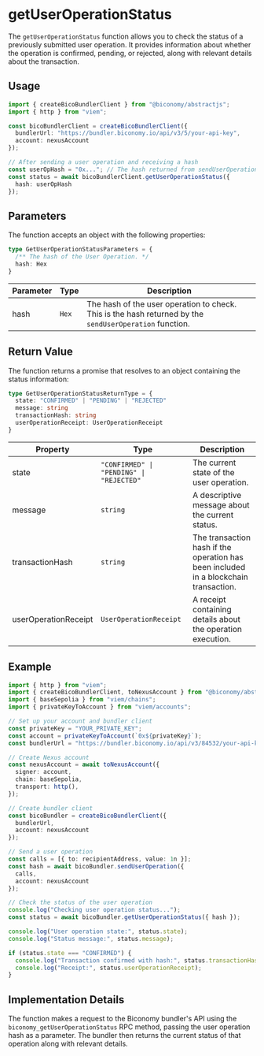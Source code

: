 # getUserOperationStatus

The `getUserOperationStatus` function allows you to check the status of a previously submitted user operation. It provides information about whether the operation is confirmed, pending, or rejected, along with relevant details about the transaction.

## Usage

```typescript
import { createBicoBundlerClient } from "@biconomy/abstractjs";
import { http } from "viem";

const bicoBundlerClient = createBicoBundlerClient({
  bundlerUrl: "https://bundler.biconomy.io/api/v3/5/your-api-key",
  account: nexusAccount
});

// After sending a user operation and receiving a hash
const userOpHash = "0x..."; // The hash returned from sendUserOperation
const status = await bicoBundlerClient.getUserOperationStatus({
  hash: userOpHash
});
```

## Parameters

The function accepts an object with the following properties:

```typescript
type GetUserOperationStatusParameters = {
  /** The hash of the User Operation. */
  hash: Hex
}
```

| Parameter | Type | Description |
| --- | --- | --- |
| hash | `Hex` | The hash of the user operation to check. This is the hash returned by the `sendUserOperation` function. |

## Return Value

The function returns a promise that resolves to an object containing the status information:

```typescript
type GetUserOperationStatusReturnType = {
  state: "CONFIRMED" | "PENDING" | "REJECTED"
  message: string
  transactionHash: string
  userOperationReceipt: UserOperationReceipt
}
```

| Property | Type | Description |
| --- | --- | --- |
| state | `"CONFIRMED" \| "PENDING" \| "REJECTED"` | The current state of the user operation. |
| message | `string` | A descriptive message about the current status. |
| transactionHash | `string` | The transaction hash if the operation has been included in a blockchain transaction. |
| userOperationReceipt | `UserOperationReceipt` | A receipt containing details about the operation execution. |

## Example

```typescript
import { http } from "viem";
import { createBicoBundlerClient, toNexusAccount } from "@biconomy/abstractjs";
import { baseSepolia } from "viem/chains";
import { privateKeyToAccount } from "viem/accounts";

// Set up your account and bundler client
const privateKey = "YOUR_PRIVATE_KEY";
const account = privateKeyToAccount(`0x${privateKey}`);
const bundlerUrl = "https://bundler.biconomy.io/api/v3/84532/your-api-key";

// Create Nexus account
const nexusAccount = await toNexusAccount({
  signer: account,
  chain: baseSepolia,
  transport: http(),
});

// Create bundler client
const bicoBundler = createBicoBundlerClient({
  bundlerUrl,
  account: nexusAccount
});

// Send a user operation
const calls = [{ to: recipientAddress, value: 1n }];
const hash = await bicoBundler.sendUserOperation({
  calls,
  account: nexusAccount
});

// Check the status of the user operation
console.log("Checking user operation status...");
const status = await bicoBundler.getUserOperationStatus({ hash });

console.log("User operation state:", status.state);
console.log("Status message:", status.message);

if (status.state === "CONFIRMED") {
  console.log("Transaction confirmed with hash:", status.transactionHash);
  console.log("Receipt:", status.userOperationReceipt);
}
```

## Implementation Details

The function makes a request to the Biconomy bundler's API using the `biconomy_getUserOperationStatus` RPC method, passing the user operation hash as a parameter. The bundler then returns the current status of that operation along with relevant details. 